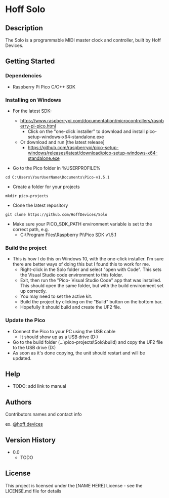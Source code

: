 # Hoff Solo

## Description

The Solo is a programmable MIDI master clock and controller, built by Hoff Devices.

## Getting Started

### Dependencies

* Raspberry Pi Pico C/C++ SDK

### Installing on Windows

* For the latest SDK:
    * https://www.raspberrypi.com/documentation/microcontrollers/raspberry-pi-pico.html
        * Click on the "one-click installer" to download and install pico-setup-windows-x64-standalone.exe
    * Or download and run [the latest release]
        * https://github.com/raspberrypi/pico-setup-windows/releases/latest/download/pico-setup-windows-x64-standalone.exe

* Go to the Pico folder in %USERPROFILE%
```
cd C:\Users\YourUserName\Documents\Pico-v1.5.1
```

* Create a folder for your projects
```
mkdir pico-projects
```

* Clone the latest repository
```
git clone https://github.com/HoffDevices/Solo
```

* Make sure your PICO_SDK_PATH environment variable is set to the correct path, e.g.
    * C:\Program Files\Raspberry Pi\Pico SDK v1.5.1

### Build the project

* This is how I do this on Windows 10, with the one-click installer. I'm sure there are better ways of doing this but I found this to work for me.
    * Right-click in the Solo folder and select "open with Code". This sets the Visual Studio code environment to this folder.
    * Exit, then run the "Pico- Visual Studio Code" app that was installed. This should open the same folder, but with the build environment set up correctly.
    * You may need to set the active kit.
    * Build the project by clicking on the "Build" button on the bottom bar.
    * Hopefully it should build and create the UF2 file.

### Update the Pico
* Connect the Pico to your PC using the USB cable
    * It should show up as a USB drive (D:)
* Go to the build folder (...\pico-projects\Solo\build) and copy the UF2 file to the USB drive (D:)
* As soon as it's done copying, the unit should restart and will be updated.

## Help

* TODO: add link to manual

## Authors

Contributors names and contact info

ex. [@hoff devices](https://www.hoffdevices.com/)

## Version History

* 0.0
    * TODO

## License

This project is licensed under the [NAME HERE] License - see the LICENSE.md file for details

